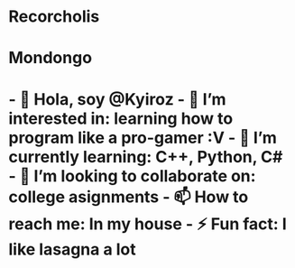 # Recorcholis

<h1>Mondongo<h1>
- 👋 Hola, soy @Kyiroz
- 👀 I’m interested in: learning how to program like a pro-gamer :V
- 🌱 I’m currently learning: C++, Python, C#
- 💞️ I’m looking to collaborate on: college asignments
- 📫 How to reach me: In my house
- ⚡ Fun fact: I like lasagna a lot

<!---
Kyiroz/Kyiroz is a ✨ special ✨ repository because its `README.md` (this file) appears on your GitHub profile.
You can click the Preview link to take a look at your changes.
--->
